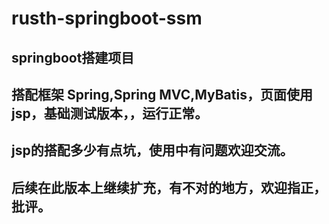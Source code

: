 # rusth-springboot-ssm
## springboot搭建项目  
## 搭配框架 Spring,Spring MVC,MyBatis，页面使用jsp，基础测试版本，，运行正常。
## jsp的搭配多少有点坑，使用中有问题欢迎交流。
## 后续在此版本上继续扩充，有不对的地方，欢迎指正，批评。
